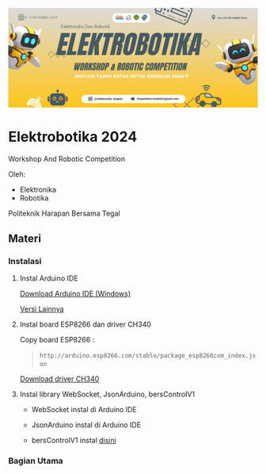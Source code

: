 ![Elektrobotika 2024](https://github.com/Faizyee/Elektrobotika_2024/blob/a62c9610bb55eec299da8ea1fce67014cdcda204/fp.png)

# Elektrobotika 2024
Workshop And Robotic Competition

Oleh:
- Elektronika
- Robotika

Politeknik Harapan Bersama Tegal

## Materi

### Instalasi

1. Instal Arduino IDE
   
   [Download Arduino IDE (Windows)](https://downloads.arduino.cc/arduino-ide/arduino-ide_2.3.3_Windows_64bit.exe)

   [Versi Lainnya](https://www.arduino.cc/en/software)

3. Instal board ESP8266 dan driver CH340

   Copy board ESP8266 :
   >  ```http://arduino.esp8266.com/stable/package_esp8266com_index.json```

   [Download driver CH340](https://sparks.gogo.co.nz/ch340.html)

5. Instal library WebSocket, JsonArduino, bersControlV1

   - WebSocket instal di Arduino IDE
   
   - JsonArduino instal di Arduino IDE
   
   - bersControlV1 instal [disini](https://github.com/Faizyee/BersControl/archive/refs/heads/main.zip)

### Bagian Utama